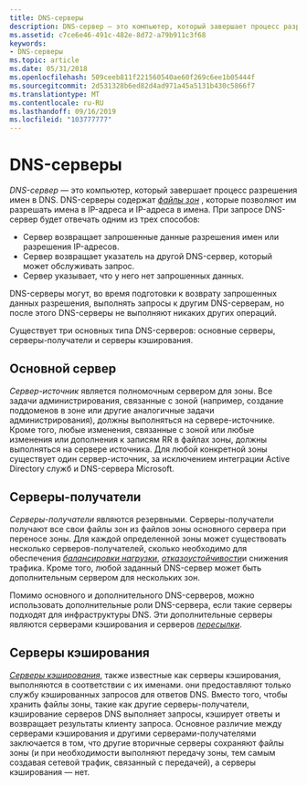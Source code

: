 ```yaml
---
title: DNS-серверы
description: DNS-сервер — это компьютер, который завершает процесс разрешения имен в DNS.
ms.assetid: c7ce6e46-491c-482e-8d72-a79b911c3f68
keywords:
- DNS-серверы
ms.topic: article
ms.date: 05/31/2018
ms.openlocfilehash: 509ceeb811f221560540ae60f269c6ee1b05444f
ms.sourcegitcommit: 2d531328b6ed82d4ad971a45a5131b430c5866f7
ms.translationtype: MT
ms.contentlocale: ru-RU
ms.lasthandoff: 09/16/2019
ms.locfileid: "103777777"
---
```

# <a name="dns-servers"></a>DNS-серверы

*DNS-сервер* — это компьютер, который завершает процесс разрешения имен в DNS. DNS-серверы содержат [*файлы зон*](z-gly.md) , которые позволяют им разрешать имена в IP-адреса и IP-адреса в имена. При запросе DNS-сервер будет отвечать одним из трех способов:

-   Сервер возвращает запрошенные данные разрешения имен или разрешения IP-адресов.
-   Сервер возвращает указатель на другой DNS-сервер, который может обслуживать запрос.
-   Сервер указывает, что у него нет запрошенных данных.

DNS-серверы могут, во время подготовки к возврату запрошенных данных разрешения, выполнять запросы к другим DNS-серверам, но после этого DNS-серверы не выполняют никаких других операций.

Существует три основных типа DNS-серверов: основные серверы, серверы-получатели и серверы кэширования.

## <a name="primary-server"></a>Основной сервер

*Сервер-источник* является полномочным сервером для зоны. Все задачи администрирования, связанные с зоной (например, создание поддоменов в зоне или другие аналогичные задачи администрирования), должны выполняться на сервере-источнике. Кроме того, любые изменения, связанные с зоной или любые изменения или дополнения к записям RR в файлах зоны, должны выполняться на сервере источника. Для любой конкретной зоны существует один сервер-источник, за исключением интеграции Active Directory служб и DNS-сервера Microsoft.

## <a name="secondary-servers"></a>Серверы-получатели

*Серверы-получатели* являются резервными. Серверы-получатели получают все свои файлы зон из файлов зоны основного сервера при переносе зоны. Для каждой определенной зоны может существовать несколько серверов-получателей, сколько необходимо для обеспечения [*балансировки нагрузки*](l-gly.md), [*отказоустойчивости*](f-gly.md)и снижения трафика. Кроме того, любой заданный DNS-сервер может быть дополнительным сервером для нескольких зон.

Помимо основного и дополнительного DNS-серверов, можно использовать дополнительные роли DNS-сервера, если такие серверы подходят для инфраструктуры DNS. Эти дополнительные серверы являются серверами кэширования и серверов [*пересылки*](f-gly.md).

## <a name="caching-servers"></a>Серверы кэширования

[*Серверы кэширования*](c-gly.md), также известные как серверы кэширования, выполняются в соответствии с их именами. они предоставляют только службу кэшированных запросов для ответов DNS. Вместо того, чтобы хранить файлы зоны, такие как другие серверы-получатели, кэширование серверов DNS выполняет запросы, кэширует ответы и возвращает результаты клиенту запроса. Основное различие между серверами кэширования и другими серверами-получателями заключается в том, что другие вторичные серверы сохраняют файлы зоны (и при необходимости выполняют передачу зоны, тем самым создавая сетевой трафик, связанный с передачей), а серверы кэширования — нет.

 

 




